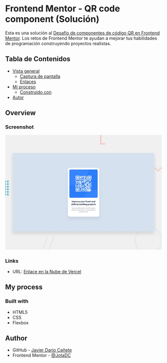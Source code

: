 # Frontend Mentor - QR code component (Solución)

Esta es una solución al [Desafío de componentes de código QR en Frontend Mentor](https://www.frontendmentor.io/challenges/qr-code-component-iux_sIO_H). Los retos de Frontend Mentor te ayudan a mejorar tus habilidades de programación construyendo proyectos realistas. 

## Tabla de Contenidos

- [Vista general](#overview)
  - [Captura de pantalla](#screenshot)
  - [Enlaces](#links)
- [Mi proceso](#my-process)
  - [Construido con](#built-with)
- [Autor](#author)



## Overview

### Screenshot

![](./preview.jpg)

### Links

- URL: [Enlace en la Nube de Vercel](https://qr-code-component-five-steel.vercel.app/)

## My process

### Built with

- HTML5
- CSS 
- Flexbox

## Author

- GitHub - [Javier Dario Cañete](https://github.com/JotaDC/)
- Frontend Mentor - [@JotaDC](https://www.frontendmentor.io/profile/JotaDC)